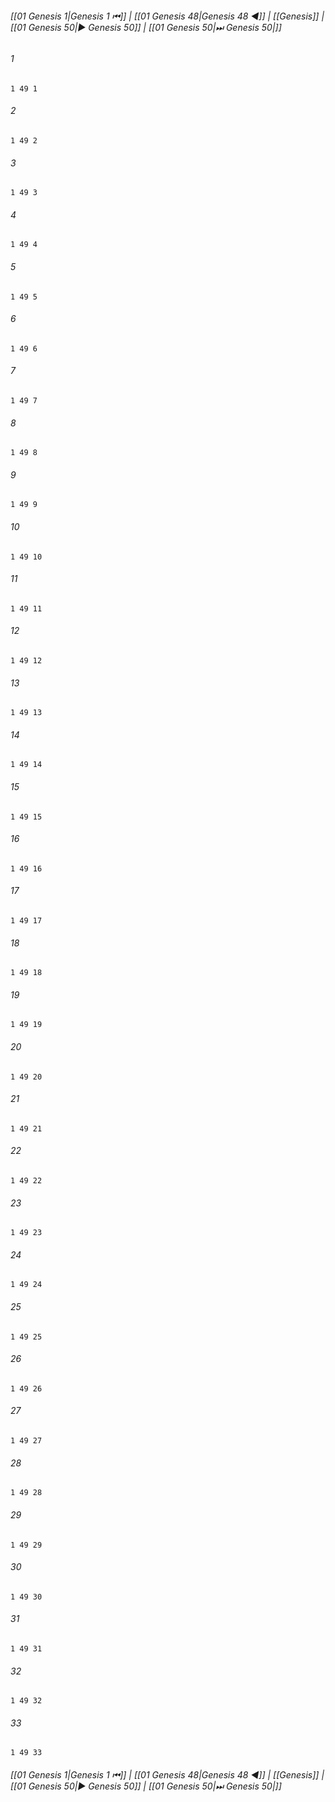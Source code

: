 
###### [[01 Genesis 1|Genesis 1 ⏮]] | [[01 Genesis 48|Genesis 48 ◀]] | [[Genesis]] | [[01 Genesis 50|▶ Genesis 50]] | [[01 Genesis 50|⏭ Genesis 50|]]

###### 1
``` verse
1 49 1 
```
###### 2
``` verse
1 49 2 
```
###### 3
``` verse
1 49 3 
```
###### 4
``` verse
1 49 4 
```
###### 5
``` verse
1 49 5 
```
###### 6
``` verse
1 49 6 
```
###### 7
``` verse
1 49 7 
```
###### 8
``` verse
1 49 8 
```
###### 9
``` verse
1 49 9 
```
###### 10
``` verse
1 49 10 
```
###### 11
``` verse
1 49 11 
```
###### 12
``` verse
1 49 12 
```
###### 13
``` verse
1 49 13 
```
###### 14
``` verse
1 49 14 
```
###### 15
``` verse
1 49 15 
```
###### 16
``` verse
1 49 16 
```
###### 17
``` verse
1 49 17 
```
###### 18
``` verse
1 49 18 
```
###### 19
``` verse
1 49 19 
```
###### 20
``` verse
1 49 20 
```
###### 21
``` verse
1 49 21 
```
###### 22
``` verse
1 49 22 
```
###### 23
``` verse
1 49 23 
```
###### 24
``` verse
1 49 24 
```
###### 25
``` verse
1 49 25 
```
###### 26
``` verse
1 49 26 
```
###### 27
``` verse
1 49 27 
```
###### 28
``` verse
1 49 28 
```
###### 29
``` verse
1 49 29 
```
###### 30
``` verse
1 49 30 
```
###### 31
``` verse
1 49 31 
```
###### 32
``` verse
1 49 32 
```
###### 33
``` verse
1 49 33 
```

###### [[01 Genesis 1|Genesis 1 ⏮]] | [[01 Genesis 48|Genesis 48 ◀]] | [[Genesis]] | [[01 Genesis 50|▶ Genesis 50]] | [[01 Genesis 50|⏭ Genesis 50|]]

